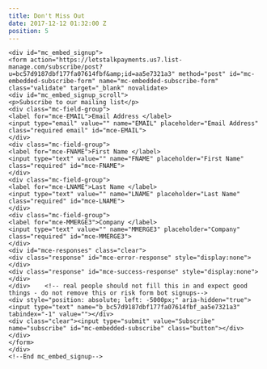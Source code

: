 ```yaml
---
title: Don't Miss Out
date: 2017-12-12 01:32:00 Z
position: 5
---
```


<!-- Begin MailChimp Signup Form -->
    <div id="mc_embed_signup">
    <form action="https://letstalkpayments.us7.list-manage.com/subscribe/post?u=bc57d9187dbf177fa07614fbf&amp;id=aa5e7321a3" method="post" id="mc-embedded-subscribe-form" name="mc-embedded-subscribe-form" class="validate" target="_blank" novalidate>
    <div id="mc_embed_signup_scroll">
    <p>Subscribe to our mailing list</p>
    <div class="mc-field-group">
    <label for="mce-EMAIL">Email Address </label>
    <input type="email" value="" name="EMAIL" placeholder="Email Address" class="required email" id="mce-EMAIL">
    </div>
    <div class="mc-field-group">
    <label for="mce-FNAME">First Name </label>
    <input type="text" value="" name="FNAME" placeholder="First Name" class="required" id="mce-FNAME">
    </div>
    <div class="mc-field-group">
    <label for="mce-LNAME">Last Name </label>
    <input type="text" value="" name="LNAME" placeholder="Last Name" class="required" id="mce-LNAME">
    </div>
    <div class="mc-field-group">
    <label for="mce-MMERGE3">Company </label>
    <input type="text" value="" name="MMERGE3" placeholder="Company" class="required" id="mce-MMERGE3">
    </div>
    <div id="mce-responses" class="clear">
    <div class="response" id="mce-error-response" style="display:none"></div>
    <div class="response" id="mce-success-response" style="display:none"></div>
    </div>    <!-- real people should not fill this in and expect good things - do not remove this or risk form bot signups-->
    <div style="position: absolute; left: -5000px;" aria-hidden="true"><input type="text" name="b_bc57d9187dbf177fa07614fbf_aa5e7321a3" tabindex="-1" value=""></div>
    <div class="clear"><input type="submit" value="Subscribe" name="subscribe" id="mc-embedded-subscribe" class="button"></div>
    </div>
    </form>
    </div>
    <!--End mc_embed_signup-->